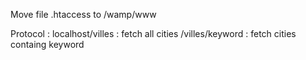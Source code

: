 Move file .htaccess to /wamp/www

Protocol :
localhost/villes : fetch all cities
/villes/keyword : fetch cities containg keyword